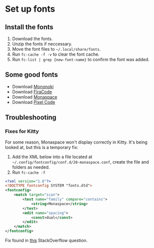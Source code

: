 # Set up fonts

## Install the fonts

1. Download the fonts.
2. Unzip the fonts if neccessary.
3. Move the font files to `~/.local/share/fonts`.
4. Run `fc-cache -f -v` to clear the font cache.
5. Run `fc-list | grep {new-font-name}` to confirm the font was added.

## Some good fonts

- Download [Mononoki](https://github.com/ryanoasis/nerd-fonts/releases/download/v3.1.1/Mononoki.zip)
- Download [FiraCode](https://github.com/ryanoasis/nerd-fonts/releases/download/v3.1.1/FiraCode.zip)
- Download [Monaspace](https://github.com/githubnext/monaspace)
- Download [Pixel Code](https://github.com/qwerasd205/PixelCode)

## Troubleshooting

### Fixes for Kitty

For some reason, Monaspace won't display correctly in Kitty. It's being looked at, but this is a temporary fix:

1. Add the XML below into a file located at `~/.config/fontconfig/conf.d/20-monaspace.conf`, create the file and folders as needed.
2. Run `fc-cache -f`

```xml
<?xml version="1.0"?>
<!DOCTYPE fontconfig SYSTEM "fonts.dtd">
<fontconfig>
    <match target="scan">
        <test name="family" compare="contains">
            <string>Monaspace</string>
        </test>
        <edit name="spacing">
            <const>dual</const>
        </edit>
    </match>
</fontconfig>
```

Fix found in [this](https://github.com/githubnext/monaspace/issues/15#issuecomment-1822269591) StackOverflow question.

